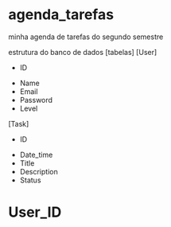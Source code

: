 # agenda_tarefas
minha agenda de tarefas do segundo semestre
 
 estrutura do banco de dados [tabelas]
 [User]
 * ID
 - Name 
 - Email 
 - Password 
 - Level


 [Task]
 * ID 
 - Date_time
 - Title
 - Description 
 - Status
 # User_ID